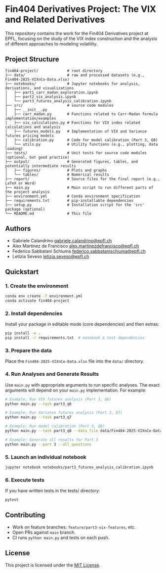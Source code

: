 # Fin404 Derivatives Project: The VIX and Related Derivatives

This repository contains the work for the Fin404 Derivatives project at EPFL, focusing on the study of the VIX index construction and the analysis of different approaches to modeling volatility.

## Project Structure

```text
fin404-project/             # root directory
├── data/                   # raw and processed datasets (e.g., Fin404-2025-VIXnCo-Data.xlsx)
├── notebooks/              # Jupyter notebooks for analysis, derivations, and visualizations
│   ├── part1_carr_madan_exploration.ipynb
│   ├── part2_vix_analysis.ipynb
│   └── part3_futures_analysis_calibration.ipynb
├── src/                    # source code modules
│   ├── __init__.py
│   ├── carr_madan.py       # Functions related to Carr-Madan formula implementation/examples
│   ├── vix_calculations.py # Functions for VIX index related calculations and analysis
│   ├── futures_models.py   # Implementation of VIX and Variance futures pricing models
│   ├── calibration.py      # Code for model calibration (Part 3, Q8)
│   └── utils.py            # Utility functions (e.g., plotting, data loading)
├── tests/                  # Unit tests for source code modules (optional, but good practice)
├── output/                 # Generated figures, tables, and potentially intermediate results
│   ├── figures/            # Plots and graphs
│   └── tables/             # Numerical results
├── report/                 # Source files for the final report (e.g., LaTeX or Word)
├── main.py                 # Main script to run different parts of the project analysis
├── environment.yml         # Conda environment specification
├── requirements.txt        # pip-installable dependencies
├── setup.py                # Installation script for the 'src' package (optional)
└── README.md               # This file
```

## Authors

* Gabriele Calandrino [gabriele.calandrino@epfl.ch](mailto:gabriele.calandrino@epfl.ch)
* Alex Martinez de Francisco [alex.martinezdefrancisco@epfl.ch](mailto:alex.martinezdefrancisco@epfl.ch)
* Federico Sabbatani Schiuma [federico.sabbatanischiuma@epfl.ch](mailto:federico.sabbatanischiuma@epfl.ch)
* Letizia Seveso [letizia.seveso@epfl.ch](mailto:letizia.seveso@epfl.ch)

## Quickstart

### 1. Create the environment

```bash
conda env create -f environment.yml
conda activate fin404-project
```

### 2. Install dependencies

Install your package in editable mode (core dependencies) and then extras:

```bash
pip install -e .
pip install -r requirements.txt  # notebook & test dependencies
```

### 3. Prepare the data

Place the `Fin404-2025-VIXnCo-Data.xlsx` file  into the `data/` directory.

### 4. Run Analyses and Generate Results

Use `main.py` with appropriate arguments to run specific analyses. The exact arguments will depend on your `main.py` implementation. For example:

```bash
# Example: Run VIX futures analysis (Part 3, Q6)
python main.py --task part3_q6

# Example: Run Variance futures analysis (Part 3, Q7)
python main.py --task part3_q7

# Example: Run model calibration (Part 3, Q8)
python main.py --task part3_q8 --data_file data/Fin404-2025-VIXnCo-Data.xlsx

# Example: Generate all results for Part 3
python main.py --part 3 --all_questions
```

### 5. Launch an individual notebook

```bash
jupyter notebook notebooks/part3_futures_analysis_calibration.ipynb
```

### 6. Execute tests

If you have written tests in the tests/ directory:

```bash
pytest
```

## Contributing

* Work on feature branches: `feature/part3-vix-features`, etc.
* Open PRs against `main` branch.
* CI runs `python main.py` and tests on each push.

## License

This project is licensed under the [MIT License](LICENSE).